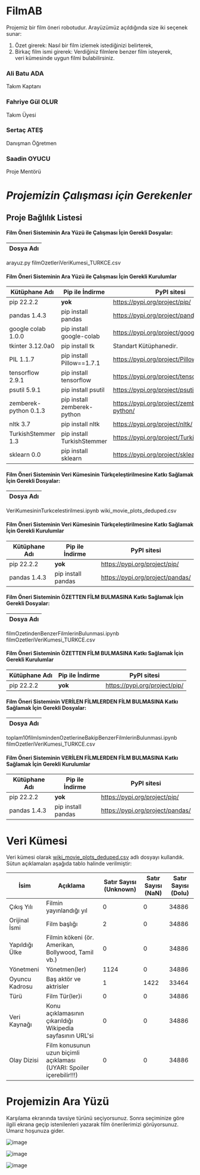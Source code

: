 # FilmAB
Projemiz bir film öneri robotudur. Arayüzümüz açıldığında size iki seçenek sunar:
1. Özet girerek: Nasıl bir film izlemek istediğinizi belirterek,
2. Birkaç film ismi girerek: Verdiğiniz filmlere benzer film isteyerek, <br>
veri kümesinde uygun filmi bulabilirsiniz.

### Ali Batu ADA ###
Takım Kaptanı

### Fahriye Gül OLUR ###
Takım Üyesi

### Sertaç ATEŞ ###
Danışman Öğretmen

### Saadin OYUCU ###
Proje Mentörü

# __*Projemizin Çalışması için Gerekenler*__

## Proje Bağlılık Listesi

#### Film Öneri Sisteminin Ara Yüzü ile Çalışması İçin Gerekli Dosyalar:

Dosya Adı|
---|
arayuz.py
filmOzetleriVeriKumesi_TURKCE.csv

#### Film Öneri Sisteminin Ara Yüzü ile Çalışması İçin Gerekli Kurulumlar

Kütüphane Adı | Pip ile İndirme | PyPI sitesi
------------|------------|-
pip 22.2.2 | **yok** | https://pypi.org/project/pip/
pandas 1.4.3 | pip install pandas | https://pypi.org/project/pandas/
google colab 1.0.0 | pip install google-colab | https://pypi.org/project/google-colab
tkinter 3.12.0a0 | pip install tk | Standart Kütüphanedir.
PIL 1.1.7  | pip install Pillow==1.7.1 | https://pypi.org/project/Pillow/1.7.1/
tensorflow 2.9.1 | pip install tensorflow | https://pypi.org/project/tensorflow
psutil 5.9.1  | pip install psutil | https://pypi.org/project/psutil/
zemberek-python 0.1.3 | pip install zemberek-python | https://pypi.org/project/zemberek-python/
nltk 3.7 | pip install nltk | https://pypi.org/project/nltk/
TurkishStemmer 1.3 | pip install TurkishStemmer | https://pypi.org/project/TurkishStemmer/
sklearn 0.0 | pip install sklearn | https://pypi.org/project/sklearn/

#### Film Öneri Sisteminin Veri Kümesinin Türkçeleştirilmesine Katkı Sağlamak İçin Gerekli Dosyalar:

Dosya Adı|
---|
VeriKumesininTurkcelestirilmesi.ipynb
wiki_movie_plots_deduped.csv

#### Film Öneri Sisteminin Veri Kümesinin Türkçeleştirilmesine Katkı Sağlamak İçin Gerekli Kurulumlar

Kütüphane Adı | Pip ile İndirme | PyPI sitesi
------------|------------|-
pip 22.2.2 | **yok** | https://pypi.org/project/pip/
pandas 1.4.3 | pip install pandas | https://pypi.org/project/pandas/

#### Film Öneri Sisteminin ÖZETTEN FİLM BULMASINA Katkı Sağlamak İçin Gerekli Dosyalar:

Dosya Adı|
---|
filmOzetindenBenzerFilmlerinBulunmasi.ipynb
filmOzetleriVeriKumesi_TURKCE.csv

#### Film Öneri Sisteminin ÖZETTEN FİLM BULMASINA Katkı Sağlamak İçin Gerekli Kurulumlar

Kütüphane Adı | Pip ile İndirme | PyPI sitesi
------------|------------|-
pip 22.2.2 | **yok** | https://pypi.org/project/pip/

#### Film Öneri Sisteminin VERİLEN FİLMLERDEN FİLM BULMASINA Katkı Sağlamak İçin Gerekli Dosyalar:

Dosya Adı|
---|
toplam10filmIsmindenOzetlerineBakipBenzerFilmlerinBulunmasi.ipynb
filmOzetleriVeriKumesi_TURKCE.csv

#### Film Öneri Sisteminin VERİLEN FİLMLERDEN FİLM BULMASINA Katkı Sağlamak İçin Gerekli Kurulumlar

Kütüphane Adı | Pip ile İndirme | PyPI sitesi
------------|------------|-
pip 22.2.2 | **yok** | https://pypi.org/project/pip/
pandas 1.4.3 | pip install pandas | https://pypi.org/project/pandas/


# Veri Kümesi
Veri kümesi olarak [wiki_movie_plots_deduped.csv](https://www.kaggle.com/datasets/jrobischon/wikipedia-movie-plots?resource=download) adlı dosyayı kullandık. Sütun açıklamaları aşağıda tablo halinde verilmiştir:

| İsim              | Açıklama                                                              | Satır Sayısı (Unknown) |Satır Sayısı (NaN) | Satır Sayısı (Dolu) |
| ----------------- | --------------------------------------------------------------------- | ---------------------- | ----------------- | ------------------- |
| Çıkış Yılı        | Filmin yayınlandığı yıl                                               |            0           |         0         |       34886         |
| Orijinal İsmi     | Film başlığı                                                          |            2           |         0         |       34886         |
| Yapıldığı Ülke    | Filmin kökeni (ör. Amerikan, Bollywood, Tamil vb.)                    |            0           |         0         |       34886         |
| Yönetmeni         | Yönetmen(ler)                                                         |           1124         |         0         |       34886         |
| Oyuncu Kadrosu    | Baş aktör ve aktrisler                                                |            1           |        1422       |       33464         |
| Türü              | Film Tür(ler)i                                                        |            0           |         0         |       34886         |
| Veri Kaynağı      | Konu açıklamasının çıkarıldığı Wikipedia sayfasının URL'si            |            0           |         0         |       34886         |
| Olay Dizisi       | Film konusunun uzun biçimli açıklaması (UYARI: Spoiler içerebilir!!!) |            0           |         0         |       34886         | 


# Projemizin Ara Yüzü
Karşılama ekranında tavsiye türünü seçiyorsunuz. Sonra seçiminize göre ilgili ekrana geçip istenilenleri yazarak film önerilerimizi görüyorsunuz. Umarız hoşunuza gider.


![image](https://user-images.githubusercontent.com/109215656/184126090-d1f665e3-c092-4608-9d27-69e260eb38d2.png)

![image](https://user-images.githubusercontent.com/109215656/184126290-341b8715-3a5a-4396-8605-e5f0af92a945.png)

![image](https://user-images.githubusercontent.com/109215656/184126382-f582cccf-1ad3-497c-9f7a-31c5456db2a7.png)

